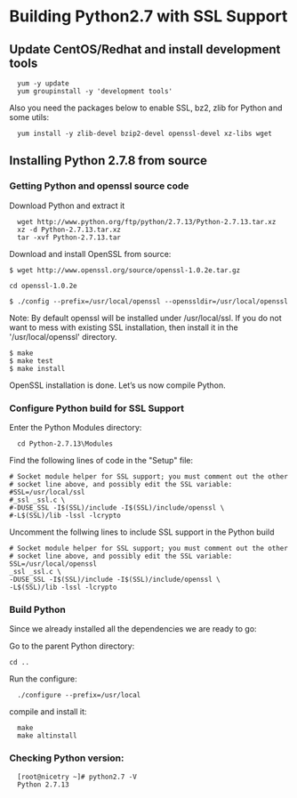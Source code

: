 # Building Python2.7 with SSL Support

## Update CentOS/Redhat and install development tools

```
  yum -y update  
  yum groupinstall -y 'development tools'  
```

Also you need the packages below to enable SSL, bz2, zlib for Python and some utils:

```
  yum install -y zlib-devel bzip2-devel openssl-devel xz-libs wget  
```

## Installing Python 2.7.8 from source

### Getting Python and openssl source code

Download Python and extract it

```
  wget http://www.python.org/ftp/python/2.7.13/Python-2.7.13.tar.xz  
  xz -d Python-2.7.13.tar.xz  
  tar -xvf Python-2.7.13.tar  
```

Download and install OpenSSL from source:

```
$ wget http://www.openssl.org/source/openssl-1.0.2e.tar.gz

cd openssl-1.0.2e

$ ./config --prefix=/usr/local/openssl --openssldir=/usr/local/openssl

```

Note: By default openssl will be installed under /usr/local/ssl. If you do not want to mess with existing SSL installation, then install it in the '/usr/local/openssl' directory.

```
$ make
$ make test
$ make install
```

OpenSSL installation is done. Let’s us now compile Python.

### Configure Python build for SSL Support

Enter the Python Modules directory:

```  
  cd Python-2.7.13\Modules
```

Find the following lines of code in the "Setup" file:

```
# Socket module helper for SSL support; you must comment out the other
# socket line above, and possibly edit the SSL variable:
#SSL=/usr/local/ssl
#_ssl _ssl.c \
#-DUSE_SSL -I$(SSL)/include -I$(SSL)/include/openssl \
#-L$(SSL)/lib -lssl -lcrypto
```

Uncomment the follwing lines to include SSL support in the Python build

```
# Socket module helper for SSL support; you must comment out the other
# socket line above, and possibly edit the SSL variable:
SSL=/usr/local/openssl
_ssl _ssl.c \
-DUSE_SSL -I$(SSL)/include -I$(SSL)/include/openssl \
-L$(SSL)/lib -lssl -lcrypto
```

### Build Python

Since we already installed all the dependencies we are ready to go:

Go to the parent Python directory:

```
cd ..
```

Run the configure:

```
  ./configure --prefix=/usr/local
```

compile and install it:

```
  make  
  make altinstall
```

### Checking Python version:

```
  [root@nicetry ~]# python2.7 -V 
  Python 2.7.13  
```